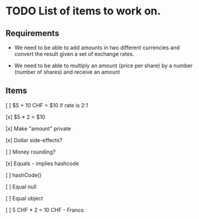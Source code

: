 # TODO List of items to work on.

## Requirements

* We need to be able to add amounts in two different currencies and convert
the result given a set of exchange rates. 

* We need to be able to multiply an amount (price per share) by a number
(number of shares) and receive an amount

## Items

[ ] $5 + 10 CHF = $10 if rate is 2:1

[x] $5 * 2 = $10

[x] Make "amount" private

[x] Dollar side-effects?

[ ] Money rounding?

[x] Equals - implies hashcode

[ ] hashCode()

[ ] Equal null

[ ] Equal object

[ ] 5 CHF * 2 = 10 CHF - Francs
